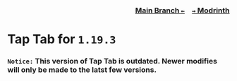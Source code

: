 ### <p align=right>[Main Branch `←`](https://github.com/KrLite/Tap-Tab)&emsp;[`→` Modrinth](https://modrinth.com/mod/taptab)</p>

# Tap Tab for `1.19.3`

### `Notice:` This version of Tap Tab is outdated. Newer modifies will only be made to the latst few versions.
